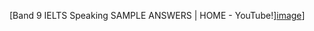[Band 9 IELTS Speaking SAMPLE ANSWERS | HOME - YouTube!][image](https://github.com/zulfiqaralimir/IELTS/assets/68346772/476fc275-a1ac-4a76-8062-b7ed976269c2)]

